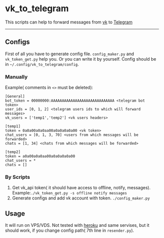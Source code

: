 # vk_to_telegram
This scripts can help to forward messages from [vk](vk.com) to [Telegram](telegram.org)

***

## Configs
First of all you have to generate config file. `config_maker.py` and `vk_token_get.py` help you. Or you can write it by yourself. Config should be in `~/.config/vk_to_telegram/config`.

### Manually
Example( comments in `<>` must be deleted):
```
[General]
bot_token = 00000000:AAAAAAAAAAAAAAAAAAAAAAAAAAAAA <telegram bot token>
user_ids = [0, 1, 2] <telegram users ids to which will forward messages>
vk_users = ['temp1','temp2'] <vk users headers>

[temp1]
token = 0a0a00a0a0aa00a0a0a0a0a00 <vk token>
chat_users = [0, 1, 3, 70] <users from which messages will be forwarded>
chats = [1, 34] <chats from which messages will be forwarded>

[temp2]
token = a0a00a0a0aa00a0a0a0a0a00
chat_users = *
chats = []
```

### By Scripts

1. Get vk_api token( it should have access to offline, notify, messages). Example:`./vk_token_get.py -s offline notify messages`
2. Generate configs and add vk account with token. `./config_maker.py`

## Usage

It will run on VPS/VDS. Not tested with [heroku](heroku.com) and same servises, but it should work, if you change config path( 7th line in `resender.py`).